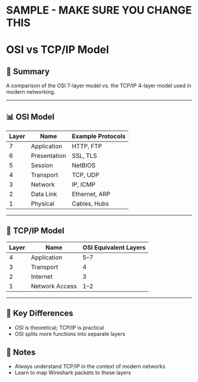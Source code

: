 # SAMPLE - MAKE SURE YOU CHANGE THIS

# OSI vs TCP/IP Model

## 🧠 Summary
A comparison of the OSI 7-layer model vs. the TCP/IP 4-layer model used in modern networking.

---

## 📊 OSI Model

| Layer | Name              | Example Protocols |
|-------|-------------------|-------------------|
| 7     | Application       | HTTP, FTP         |
| 6     | Presentation      | SSL, TLS          |
| 5     | Session           | NetBIOS           |
| 4     | Transport         | TCP, UDP          |
| 3     | Network           | IP, ICMP          |
| 2     | Data Link         | Ethernet, ARP     |
| 1     | Physical          | Cables, Hubs      |

---

## 🔁 TCP/IP Model

| Layer | Name              | OSI Equivalent Layers |
|-------|-------------------|------------------------|
| 4     | Application       | 5–7                    |
| 3     | Transport         | 4                      |
| 2     | Internet          | 3                      |
| 1     | Network Access    | 1–2                    |

---

## 🧩 Key Differences
- OSI is theoretical; TCP/IP is practical
- OSI splits more functions into separate layers

## 📝 Notes
- Always understand TCP/IP in the context of modern networks
- Learn to map Wireshark packets to these layers
